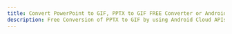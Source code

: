 ---title: Convert PowerPoint to GIF, PPTX to GIF FREE Converter or Android SDKdescription: Free Conversion of PPTX to GIF by using Android Cloud APIs & SDKs. Also Create, Edit & Render Microsoft Word & OpenOffice documents in the Cloud.---